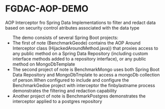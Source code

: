 # FGDAC-AOP-DEMO
AOP Interceptor fro Spring Data Implementations to filter and redact data based on security control atributes associated with the data type

<UL>The demo consists of several Spring Boot projects:
<LI>The first of note (BenchmarkGeode) contains the AOP Around Interceptor class (HijackedAroundMethod.java)) that proxies access to any public method on a Spring Data Repository (including custom interface methods added to a repository interface), or any public method on MongoDbTemplate </LI>
<LI>The second project of note is BenchmarkMongo uses both Spring Boot Data Repository and MongoDbTmplate to access a mongoDb collection of person.When configured to include and configure the BenchmarkGedoe project with interceptor the finbylastname process demonstrates the filtering and redaction capability</LI>
<LI>Another project of note is BenchmarkPostgres demonstrates the interceptor applied to a postgres repository</LI>
</UL>
